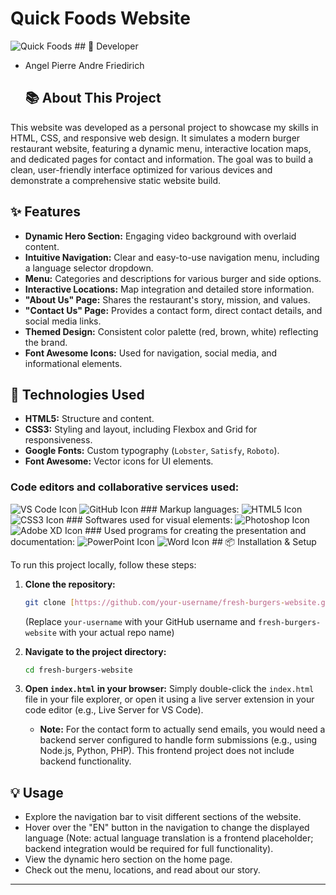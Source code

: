 # Quick Foods Website

![Quick Foods](C:\Users\wewew\Desktop\project\logo.png) ## 👤 Developer

* Angel Pierre Andre Friedirich
    ## 📚 About This Project

This website was developed as a personal project to showcase my skills in HTML, CSS, and responsive web design. It simulates a modern burger restaurant website, featuring a dynamic menu, interactive location maps, and dedicated pages for contact and information. The goal was to build a clean, user-friendly interface optimized for various devices and demonstrate a comprehensive static website build.

## ✨ Features

* **Dynamic Hero Section:** Engaging video background with overlaid content.
* **Intuitive Navigation:** Clear and easy-to-use navigation menu, including a language selector dropdown.
* **Menu:** Categories and descriptions for various burger and side options.
* **Interactive Locations:** Map integration and detailed store information.
* **"About Us" Page:** Shares the restaurant's story, mission, and values.
* **"Contact Us" Page:** Provides a contact form, direct contact details, and social media links.
* **Themed Design:** Consistent color palette (red, brown, white) reflecting the brand.
* **Font Awesome Icons:** Used for navigation, social media, and informational elements.

## 🚀 Technologies Used

* **HTML5:** Structure and content.
* **CSS3:** Styling and layout, including Flexbox and Grid for responsiveness.
* **Google Fonts:** Custom typography (`Lobster`, `Satisfy`, `Roboto`).
* **Font Awesome:** Vector icons for UI elements.

### Code editors and collaborative services used:
![VS Code Icon](path/to/vscode-icon.png) ![GitHub Icon](path/to/github-icon.png) ### Markup languages:
![HTML5 Icon](path/to/html5-icon.png) ![CSS3 Icon](path/to/css3-icon.png) ### Softwares used for visual elements:
![Photoshop Icon](path/to/photoshop-icon.png) ![Adobe XD Icon](path/to/adobe-xd-icon.png) ### Used programs for creating the presentation and documentation:
![PowerPoint Icon](path/to/powerpoint-icon.png) ![Word Icon](path/to/word-icon.png) ## 📦 Installation & Setup

To run this project locally, follow these steps:

1.  **Clone the repository:**
    ```bash
    git clone [https://github.com/your-username/fresh-burgers-website.git](https://github.com/your-username/fresh-burgers-website.git)
    ```
    (Replace `your-username` with your GitHub username and `fresh-burgers-website` with your actual repo name)

2.  **Navigate to the project directory:**
    ```bash
    cd fresh-burgers-website
    ```

3.  **Open `index.html` in your browser:**
    Simply double-click the `index.html` file in your file explorer, or open it using a live server extension in your code editor (e.g., Live Server for VS Code).

    * **Note:** For the contact form to actually send emails, you would need a backend server configured to handle form submissions (e.g., using Node.js, Python, PHP). This frontend project does not include backend functionality.

## 💡 Usage

* Explore the navigation bar to visit different sections of the website.
* Hover over the "EN" button in the navigation to change the displayed language (Note: actual language translation is a frontend placeholder; backend integration would be required for full functionality).
* View the dynamic hero section on the home page.
* Check out the menu, locations, and read about our story.

---
